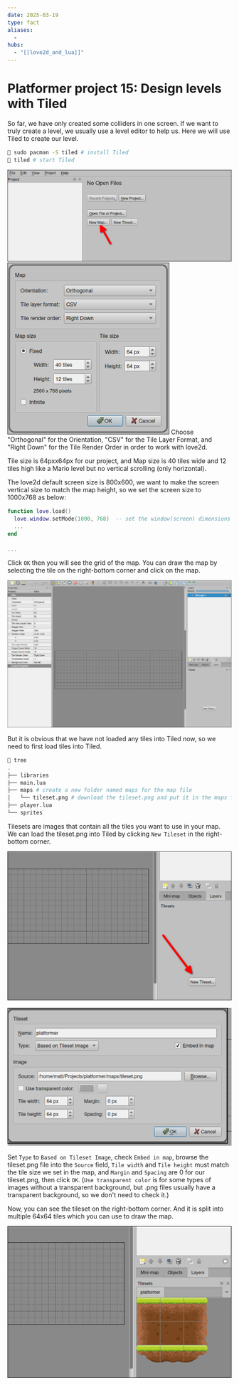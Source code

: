 ```yaml
---
date: 2025-03-19
type: fact
aliases:
  -
hubs:
  - "[[love2d_and_lua]]"
---
```


# Platformer project 15: Design levels with Tiled

So far, we have only created some colliders in one screen. If we want to truly create a level, we usually use a level editor to help us. Here we will use Tiled to create our level.

```sh
 sudo pacman -S tiled # install Tiled
 tiled # start Tiled
```
![tiled-click-new-map.png](../assets/imgs/tiled-click-new-map.png)
![set-tiled-map.png](../assets/imgs/set-tiled-map.png)
Choose "Orthogonal" for the Orientation, "CSV" for the Tile Layer Format, and "Right Down" for the Tile Render Order in order to work with love2d.

Tile size is 64pxx64px for our project, and Map size is 40 tiles wide and 12 tiles high like a Mario level but no vertical scrolling (only horizontal).

The love2d default screen size is 800x600, we want to make the screen vertical size to match the map height, so we set the screen size to 1000x768 as below:

```lua
function love.load()
  love.window.setMode(1000, 768)  -- set the window(screen) dimensions to 1000x768
  ...
end

...

```

Click `OK` then you will see the grid of the map. You can draw the map by selecting the tile on the right-bottom corner and click on the map.

![grid-of-the-map.png](../assets/imgs/grid-of-the-map.png)

But it is obvious that we have not loaded any tiles into Tiled now, so we need to first load tiles into Tiled.

```sh
 tree
.
├── libraries
├── main.lua
├── maps # create a new folder named maps for the map file
│   └── tileset.png # download the tileset.png and put it in the maps folder
├── player.lua
└── sprites
```

Tilesets are images that contain all the tiles you want to use in your map. We can load the tileset.png into Tiled by clicking `New Tileset` in the right-bottom corner.

![new-tileset-click.png](../assets/imgs/new-tileset-click.png)

![setting-new-tileset.png](../assets/imgs/setting-new-tileset.png)

Set `Type` to `Based on Tileset Image`, check `Embed in map`, browse the tileset.png file into the `Source` field, `Tile width` and `Tile height` must match the tile size we set in the map, and `Margin` and `Spacing` are 0 for our tileset.png, then click `OK`.
(`Use transparent color` is for some types of images without a transparent background, but .png files usually have a transparent background, so we don't need to check it.)

Now, you can see the tileset on the right-bottom corner. And it is split into multiple 64x64 tiles which you can use to draw the map.

![load-tileset-success.png](../assets/imgs/load-tileset-success.png)


